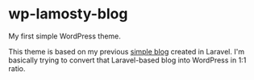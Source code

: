 wp-lamosty-blog
===============

My first simple WordPress theme.

This theme is based on my previous [simple blog](https://github.com/lamosty/laravel-test-blog) created in Laravel.
I'm basically trying to convert that Laravel-based blog into WordPress in 1:1 ratio.
